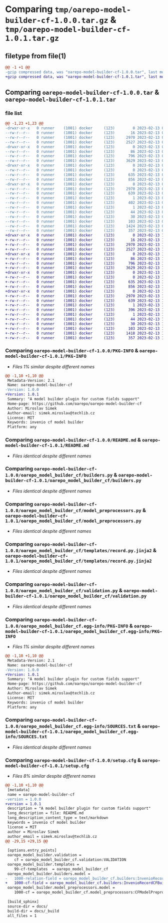 # Comparing `tmp/oarepo-model-builder-cf-1.0.0.tar.gz` & `tmp/oarepo-model-builder-cf-1.0.1.tar.gz`

## filetype from file(1)

```diff
@@ -1 +1 @@
-gzip compressed data, was "oarepo-model-builder-cf-1.0.0.tar", last modified: Mon Feb 13 08:36:23 2023, max compression
+gzip compressed data, was "oarepo-model-builder-cf-1.0.1.tar", last modified: Mon Feb 13 18:30:57 2023, max compression
```

## Comparing `oarepo-model-builder-cf-1.0.0.tar` & `oarepo-model-builder-cf-1.0.1.tar`

### file list

```diff
@@ -1,23 +1,23 @@
-drwxr-xr-x   0 runner    (1001) docker     (123)        0 2023-02-13 08:36:23.718065 oarepo-model-builder-cf-1.0.0/
--rw-r--r--   0 runner    (1001) docker     (123)       16 2023-02-13 08:33:51.000000 oarepo-model-builder-cf-1.0.0/MANIFEST.in
--rw-r--r--   0 runner    (1001) docker     (123)     2970 2023-02-13 08:36:23.718065 oarepo-model-builder-cf-1.0.0/PKG-INFO
--rw-r--r--   0 runner    (1001) docker     (123)     2527 2023-02-13 08:33:51.000000 oarepo-model-builder-cf-1.0.0/README.md
-drwxr-xr-x   0 runner    (1001) docker     (123)        0 2023-02-13 08:36:23.714065 oarepo-model-builder-cf-1.0.0/oarepo_model_builder_cf/
--rw-r--r--   0 runner    (1001) docker     (123)       86 2023-02-13 08:33:51.000000 oarepo-model-builder-cf-1.0.0/oarepo_model_builder_cf/__init__.py
--rw-r--r--   0 runner    (1001) docker     (123)      796 2023-02-13 08:33:51.000000 oarepo-model-builder-cf-1.0.0/oarepo_model_builder_cf/builders.py
--rw-r--r--   0 runner    (1001) docker     (123)     3629 2023-02-13 08:33:51.000000 oarepo-model-builder-cf-1.0.0/oarepo_model_builder_cf/model_preprocessors.py
-drwxr-xr-x   0 runner    (1001) docker     (123)        0 2023-02-13 08:36:23.718065 oarepo-model-builder-cf-1.0.0/oarepo_model_builder_cf/templates/
--rw-r--r--   0 runner    (1001) docker     (123)        0 2023-02-13 08:33:51.000000 oarepo-model-builder-cf-1.0.0/oarepo_model_builder_cf/templates/__init__.py
--rw-r--r--   0 runner    (1001) docker     (123)      635 2023-02-13 08:33:51.000000 oarepo-model-builder-cf-1.0.0/oarepo_model_builder_cf/templates/record.py.jinja2
--rw-r--r--   0 runner    (1001) docker     (123)      856 2023-02-13 08:33:51.000000 oarepo-model-builder-cf-1.0.0/oarepo_model_builder_cf/validation.py
-drwxr-xr-x   0 runner    (1001) docker     (123)        0 2023-02-13 08:36:23.718065 oarepo-model-builder-cf-1.0.0/oarepo_model_builder_cf.egg-info/
--rw-r--r--   0 runner    (1001) docker     (123)     2970 2023-02-13 08:36:23.000000 oarepo-model-builder-cf-1.0.0/oarepo_model_builder_cf.egg-info/PKG-INFO
--rw-r--r--   0 runner    (1001) docker     (123)      639 2023-02-13 08:36:23.000000 oarepo-model-builder-cf-1.0.0/oarepo_model_builder_cf.egg-info/SOURCES.txt
--rw-r--r--   0 runner    (1001) docker     (123)        1 2023-02-13 08:36:23.000000 oarepo-model-builder-cf-1.0.0/oarepo_model_builder_cf.egg-info/dependency_links.txt
--rw-r--r--   0 runner    (1001) docker     (123)      402 2023-02-13 08:36:23.000000 oarepo-model-builder-cf-1.0.0/oarepo_model_builder_cf.egg-info/entry_points.txt
--rw-r--r--   0 runner    (1001) docker     (123)        1 2023-02-13 08:34:46.000000 oarepo-model-builder-cf-1.0.0/oarepo_model_builder_cf.egg-info/not-zip-safe
--rw-r--r--   0 runner    (1001) docker     (123)       44 2023-02-13 08:36:23.000000 oarepo-model-builder-cf-1.0.0/oarepo_model_builder_cf.egg-info/requires.txt
--rw-r--r--   0 runner    (1001) docker     (123)       30 2023-02-13 08:36:23.000000 oarepo-model-builder-cf-1.0.0/oarepo_model_builder_cf.egg-info/top_level.txt
--rw-r--r--   0 runner    (1001) docker     (123)      103 2023-02-13 08:33:51.000000 oarepo-model-builder-cf-1.0.0/pyproject.toml
--rw-r--r--   0 runner    (1001) docker     (123)     1424 2023-02-13 08:36:23.718065 oarepo-model-builder-cf-1.0.0/setup.cfg
--rw-r--r--   0 runner    (1001) docker     (123)      357 2023-02-13 08:33:51.000000 oarepo-model-builder-cf-1.0.0/setup.py
+drwxr-xr-x   0 runner    (1001) docker     (123)        0 2023-02-13 18:30:57.603500 oarepo-model-builder-cf-1.0.1/
+-rw-r--r--   0 runner    (1001) docker     (123)       16 2023-02-13 18:28:26.000000 oarepo-model-builder-cf-1.0.1/MANIFEST.in
+-rw-r--r--   0 runner    (1001) docker     (123)     2970 2023-02-13 18:30:57.603500 oarepo-model-builder-cf-1.0.1/PKG-INFO
+-rw-r--r--   0 runner    (1001) docker     (123)     2527 2023-02-13 18:28:26.000000 oarepo-model-builder-cf-1.0.1/README.md
+drwxr-xr-x   0 runner    (1001) docker     (123)        0 2023-02-13 18:30:57.599499 oarepo-model-builder-cf-1.0.1/oarepo_model_builder_cf/
+-rw-r--r--   0 runner    (1001) docker     (123)       86 2023-02-13 18:28:26.000000 oarepo-model-builder-cf-1.0.1/oarepo_model_builder_cf/__init__.py
+-rw-r--r--   0 runner    (1001) docker     (123)      796 2023-02-13 18:28:26.000000 oarepo-model-builder-cf-1.0.1/oarepo_model_builder_cf/builders.py
+-rw-r--r--   0 runner    (1001) docker     (123)     3629 2023-02-13 18:28:26.000000 oarepo-model-builder-cf-1.0.1/oarepo_model_builder_cf/model_preprocessors.py
+drwxr-xr-x   0 runner    (1001) docker     (123)        0 2023-02-13 18:30:57.599499 oarepo-model-builder-cf-1.0.1/oarepo_model_builder_cf/templates/
+-rw-r--r--   0 runner    (1001) docker     (123)        0 2023-02-13 18:28:26.000000 oarepo-model-builder-cf-1.0.1/oarepo_model_builder_cf/templates/__init__.py
+-rw-r--r--   0 runner    (1001) docker     (123)      635 2023-02-13 18:28:26.000000 oarepo-model-builder-cf-1.0.1/oarepo_model_builder_cf/templates/record.py.jinja2
+-rw-r--r--   0 runner    (1001) docker     (123)      856 2023-02-13 18:28:26.000000 oarepo-model-builder-cf-1.0.1/oarepo_model_builder_cf/validation.py
+drwxr-xr-x   0 runner    (1001) docker     (123)        0 2023-02-13 18:30:57.599499 oarepo-model-builder-cf-1.0.1/oarepo_model_builder_cf.egg-info/
+-rw-r--r--   0 runner    (1001) docker     (123)     2970 2023-02-13 18:30:57.000000 oarepo-model-builder-cf-1.0.1/oarepo_model_builder_cf.egg-info/PKG-INFO
+-rw-r--r--   0 runner    (1001) docker     (123)      639 2023-02-13 18:30:57.000000 oarepo-model-builder-cf-1.0.1/oarepo_model_builder_cf.egg-info/SOURCES.txt
+-rw-r--r--   0 runner    (1001) docker     (123)        1 2023-02-13 18:30:57.000000 oarepo-model-builder-cf-1.0.1/oarepo_model_builder_cf.egg-info/dependency_links.txt
+-rw-r--r--   0 runner    (1001) docker     (123)      396 2023-02-13 18:30:57.000000 oarepo-model-builder-cf-1.0.1/oarepo_model_builder_cf.egg-info/entry_points.txt
+-rw-r--r--   0 runner    (1001) docker     (123)        1 2023-02-13 18:29:18.000000 oarepo-model-builder-cf-1.0.1/oarepo_model_builder_cf.egg-info/not-zip-safe
+-rw-r--r--   0 runner    (1001) docker     (123)       44 2023-02-13 18:30:57.000000 oarepo-model-builder-cf-1.0.1/oarepo_model_builder_cf.egg-info/requires.txt
+-rw-r--r--   0 runner    (1001) docker     (123)       30 2023-02-13 18:30:57.000000 oarepo-model-builder-cf-1.0.1/oarepo_model_builder_cf.egg-info/top_level.txt
+-rw-r--r--   0 runner    (1001) docker     (123)      103 2023-02-13 18:28:26.000000 oarepo-model-builder-cf-1.0.1/pyproject.toml
+-rw-r--r--   0 runner    (1001) docker     (123)     1418 2023-02-13 18:30:57.603500 oarepo-model-builder-cf-1.0.1/setup.cfg
+-rw-r--r--   0 runner    (1001) docker     (123)      357 2023-02-13 18:28:26.000000 oarepo-model-builder-cf-1.0.1/setup.py
```

### Comparing `oarepo-model-builder-cf-1.0.0/PKG-INFO` & `oarepo-model-builder-cf-1.0.1/PKG-INFO`

 * *Files 1% similar despite different names*

```diff
@@ -1,10 +1,10 @@
 Metadata-Version: 2.1
 Name: oarepo-model-builder-cf
-Version: 1.0.0
+Version: 1.0.1
 Summary: "A model builder plugin for custom fields support"
 Home-page: https://github.com/oarepo/oarepo-model-builder-cf
 Author: Miroslav Simek
 Author-email: simek.miroslav@techlib.cz
 License: MIT
 Keywords: invenio cf model builder
 Platform: any
```

### Comparing `oarepo-model-builder-cf-1.0.0/README.md` & `oarepo-model-builder-cf-1.0.1/README.md`

 * *Files identical despite different names*

### Comparing `oarepo-model-builder-cf-1.0.0/oarepo_model_builder_cf/builders.py` & `oarepo-model-builder-cf-1.0.1/oarepo_model_builder_cf/builders.py`

 * *Files identical despite different names*

### Comparing `oarepo-model-builder-cf-1.0.0/oarepo_model_builder_cf/model_preprocessors.py` & `oarepo-model-builder-cf-1.0.1/oarepo_model_builder_cf/model_preprocessors.py`

 * *Files identical despite different names*

### Comparing `oarepo-model-builder-cf-1.0.0/oarepo_model_builder_cf/templates/record.py.jinja2` & `oarepo-model-builder-cf-1.0.1/oarepo_model_builder_cf/templates/record.py.jinja2`

 * *Files identical despite different names*

### Comparing `oarepo-model-builder-cf-1.0.0/oarepo_model_builder_cf/validation.py` & `oarepo-model-builder-cf-1.0.1/oarepo_model_builder_cf/validation.py`

 * *Files identical despite different names*

### Comparing `oarepo-model-builder-cf-1.0.0/oarepo_model_builder_cf.egg-info/PKG-INFO` & `oarepo-model-builder-cf-1.0.1/oarepo_model_builder_cf.egg-info/PKG-INFO`

 * *Files 1% similar despite different names*

```diff
@@ -1,10 +1,10 @@
 Metadata-Version: 2.1
 Name: oarepo-model-builder-cf
-Version: 1.0.0
+Version: 1.0.1
 Summary: "A model builder plugin for custom fields support"
 Home-page: https://github.com/oarepo/oarepo-model-builder-cf
 Author: Miroslav Simek
 Author-email: simek.miroslav@techlib.cz
 License: MIT
 Keywords: invenio cf model builder
 Platform: any
```

### Comparing `oarepo-model-builder-cf-1.0.0/oarepo_model_builder_cf.egg-info/SOURCES.txt` & `oarepo-model-builder-cf-1.0.1/oarepo_model_builder_cf.egg-info/SOURCES.txt`

 * *Files identical despite different names*

### Comparing `oarepo-model-builder-cf-1.0.0/setup.cfg` & `oarepo-model-builder-cf-1.0.1/setup.cfg`

 * *Files 8% similar despite different names*

```diff
@@ -1,10 +1,10 @@
 [metadata]
 name = oarepo-model-builder-cf
-version = 1.0.0
+version = 1.0.1
 description = "A model builder plugin for custom fields support"
 long_description = file: README.md
 long_description_content_type = text/markdown
 keywords = invenio cf model builder
 license = MIT
 author = Miroslav Simek
 author_email = simek.miroslav@techlib.cz
@@ -29,15 +29,15 @@
 
 [options.entry_points]
 oarepo_model_builder.validation = 
 	cf = oarepo_model_builder_cf.validation:VALIDATION
 oarepo_model_builder.templates = 
 	99-cf-templates  = oarepo_model_builder_cf
 oarepo_model_builder.builders.model = 
-	1000-relation-field = oarepo_model_builder_cf.builders:InvenioRecordCFBuilder
+	1000-cf-field = oarepo_model_builder_cf.builders:InvenioRecordCFBuilder
 oarepo_model_builder.model_preprocessors.model = 
 	1000-cf = oarepo_model_builder_cf.model_preprocessors:CFModelPreprocessor
 
 [build_sphinx]
 source-dir = docs/
 build-dir = docs/_build
 all_files = 1
```


